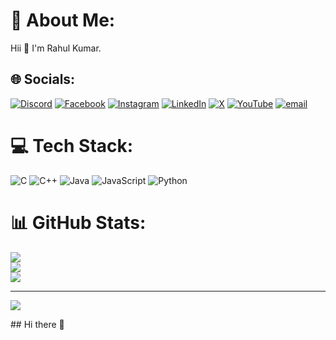 # 💫 About Me:
Hii 👋 I'm Rahul Kumar. 


## 🌐 Socials:
[![Discord](https://img.shields.io/badge/Discord-%237289DA.svg?logo=discord&logoColor=white)](https://discord.gg/https://discord.gg/3HZ4BYGH) [![Facebook](https://img.shields.io/badge/Facebook-%231877F2.svg?logo=Facebook&logoColor=white)](https://facebook.com/akhand.jyoti.50) [![Instagram](https://img.shields.io/badge/Instagram-%23E4405F.svg?logo=Instagram&logoColor=white)](https://instagram.com/akhandjyotiraj) [![LinkedIn](https://img.shields.io/badge/LinkedIn-%230077B5.svg?logo=linkedin&logoColor=white)](https://linkedin.com/in/in/akhand-jyoti-raj-rahul-kr-514a5a2b3?utm_source=share&utm_campaign=share_via&utm_content=profile&utm_medium=android_app) [![X](https://img.shields.io/badge/X-black.svg?logo=X&logoColor=white)](https://x.com/https://x.com/akhandjyotiraj?t=NlgwM5HEh892w3kEk38rcA&s=09) [![YouTube](https://img.shields.io/badge/YouTube-%23FF0000.svg?logo=YouTube&logoColor=white)](https://youtube.com/@Akhandamarkhanda) [![email](https://img.shields.io/badge/Email-D14836?logo=gmail&logoColor=white)](mailto:rahulkumar108642@gmail.com) 

# 💻 Tech Stack:
![C](https://img.shields.io/badge/c-%2300599C.svg?style=for-the-badge&logo=c&logoColor=white) ![C++](https://img.shields.io/badge/c++-%2300599C.svg?style=for-the-badge&logo=c%2B%2B&logoColor=white) ![Java](https://img.shields.io/badge/java-%23ED8B00.svg?style=for-the-badge&logo=openjdk&logoColor=white) ![JavaScript](https://img.shields.io/badge/javascript-%23323330.svg?style=for-the-badge&logo=javascript&logoColor=%23F7DF1E) ![Python](https://img.shields.io/badge/python-3670A0?style=for-the-badge&logo=python&logoColor=ffdd54)
# 📊 GitHub Stats:
![](https://github-readme-stats.vercel.app/api?username=AkhandJyotiRAj&theme=dark&hide_border=false&include_all_commits=false&count_private=false)<br/>
![](https://github-readme-streak-stats.herokuapp.com/?user=AkhandJyotiRAj&theme=dark&hide_border=false)<br/>
![](https://github-readme-stats.vercel.app/api/top-langs/?username=AkhandJyotiRAj&theme=dark&hide_border=false&include_all_commits=false&count_private=false&layout=compact)

---
[![](https://visitcount.itsvg.in/api?id=AkhandJyotiRAj&icon=0&color=0)](https://visitcount.itsvg.in)

<!-- Proudly created with GPRM ( https://gprm.itsvg.in ) -->## Hi there 👋

<!--
**AkhandJyotiRaj/AkhandJyotiRaj** is a ✨ _special_ ✨ repository because its `README.md` (this file) appears on your GitHub profile.

Here are some ideas to get you started:

- 🔭 I’m currently working on ...
- 🌱 I’m currently learning ...
- 👯 I’m looking to collaborate on ...
- 🤔 I’m looking for help with ...
- 💬 Ask me about ...
- 📫 How to reach me: ...
- 😄 Pronouns: ...
- ⚡ Fun fact: ...
-->
